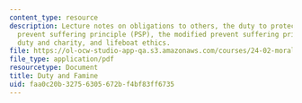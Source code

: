 ```yaml
---
content_type: resource
description: Lecture notes on obligations to others, the duty to protect others, the
  prevent suffering principle (PSP), the modified prevent suffering principle (MPSP),
  duty and charity, and lifeboat ethics.
file: https://ol-ocw-studio-app-qa.s3.amazonaws.com/courses/24-02-moral-problems-and-the-good-life-fall-2008/faa0c20b32756305672bf4bf83ff6735_lec_13.pdf
file_type: application/pdf
resourcetype: Document
title: Duty and Famine
uid: faa0c20b-3275-6305-672b-f4bf83ff6735
---
```

